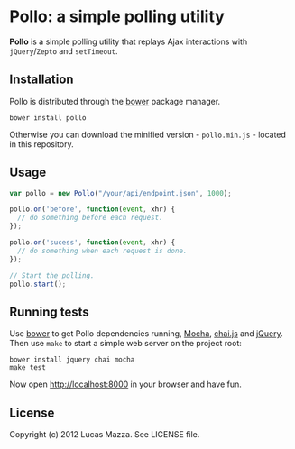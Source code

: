 # Pollo: a simple polling utility

**Pollo** is a simple polling utility that replays Ajax interactions with `jQuery`/`Zepto` and `setTimeout`.

## Installation

Pollo is distributed through the [bower](http://twitter.github.com/bower/) package manager.

```
bower install pollo
```

Otherwise you can download the minified version - `pollo.min.js` - located in this repository.

## Usage

```javascript
var pollo = new Pollo("/your/api/endpoint.json", 1000);

pollo.on('before', function(event, xhr) {
  // do something before each request.
});

pollo.on('sucess', function(event, xhr) {
  // do something when each request is done.
});

// Start the polling.
pollo.start();
```

## Running tests

Use [bower](http://twitter.github.com/bower/) to get Pollo dependencies running, [Mocha](http://mochajs.org/), [chai.js](http://chaijs.com) and [jQuery](http://jquery.com). Then use `make` to start a simple web server on the project root:

```
bower install jquery chai mocha
make test
```

Now open [http://localhost:8000](http://localhost:8000/test/) in your browser and have fun.

## License

Copyright (c) 2012 Lucas Mazza. See LICENSE file.
